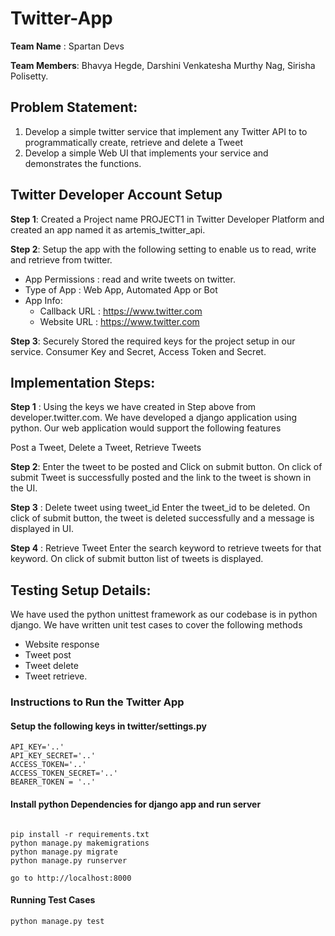 # Twitter-App

**Team Name** : Spartan Devs

**Team Members**: Bhavya Hegde, Darshini Venkatesha Murthy Nag, Sirisha Polisetty.

## Problem Statement: 
1. Develop a simple twitter service that implement any Twitter API to to programmatically create, retrieve and delete a Tweet
2. Develop a simple Web UI that  implements your service and demonstrates the functions.

## Twitter Developer Account Setup 

**Step 1**: Created a Project name PROJECT1 in Twitter Developer Platform and created an app named it as artemis_twitter_api.

**Step 2**: Setup the app with the following setting to enable us to read, write and retrieve from twitter.
- App Permissions :  read and write tweets on twitter.
- Type of App : Web App, Automated App or Bot
- App Info:
  - Callback URL : https://www.twitter.com
  - Website URL : https://www.twitter.com 

**Step 3**: Securely Stored the required keys for the project setup in our service.
Consumer Key and Secret, Access Token and Secret.

## Implementation Steps:

**Step 1** : Using the keys we have created in Step above from developer.twitter.com. We have developed a django application using python.
Our  web application would support the following features

Post a Tweet, Delete a Tweet, Retrieve Tweets

**Step 2**: Enter the tweet to be posted and Click on submit button.
On click of submit Tweet is successfully posted and the link to the tweet is shown in the UI.

**Step 3** : Delete tweet using tweet_id
Enter the tweet_id to be deleted.
On click of submit button, the tweet is deleted successfully and a message is displayed in UI.

**Step 4** : Retrieve Tweet
Enter the search keyword to retrieve tweets for that keyword. On click of submit button  list of tweets is displayed. 

## Testing Setup Details:
We have used the python unittest framework as our codebase is in python django.
We have written unit test cases to cover the following methods

- Website response
- Tweet post
- Tweet delete
- Tweet retrieve.

### Instructions to Run the Twitter App

#### Setup the following keys in twitter/settings.py

```
API_KEY='..'
API_KEY_SECRET='..'
ACCESS_TOKEN='..'
ACCESS_TOKEN_SECRET='..'
BEARER_TOKEN = '..'
```

#### Install python Dependencies for django app and run server

```

pip install -r requirements.txt
python manage.py makemigrations
python manage.py migrate
python manage.py runserver

go to http://localhost:8000
```

#### Running Test Cases

```
python manage.py test
```